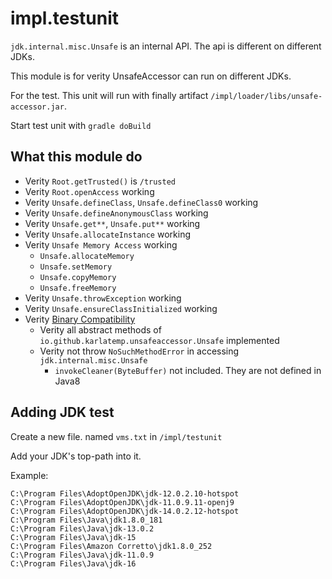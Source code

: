 # impl.testunit

`jdk.internal.misc.Unsafe` is an internal API.
The api is different on different JDKs.

This module is for verity UnsafeAccessor can run on different JDKs.

For the test. This unit will run with finally artifact `/impl/loader/libs/unsafe-accessor.jar`.

Start test unit with `gradle doBuild`

## What this module do

- Verity `Root.getTrusted()` is `/trusted`
- Verity `Root.openAccess` working
- Verity `Unsafe.defineClass`, `Unsafe.defineClass0` working
- Verity `Unsafe.defineAnonymousClass` working
- Verity `Unsafe.get**`, `Unsafe.put**` working
- Verity `Unsafe.allocateInstance` working
- Verity `Unsafe Memory Access` working
    - `Unsafe.allocateMemory`
    - `Unsafe.setMemory`
    - `Unsafe.copyMemory`
    - `Unsafe.freeMemory`
- Verity `Unsafe.throwException` working
- Verity `Unsafe.ensureClassInitialized` working
- Verity [Binary Compatibility](src/main/java/io/github/karlatemp/unsafeaccessor/BinaryCompatibilityAnalysis.java)
    - Verity all abstract methods of `io.github.karlatemp.unsafeaccessor.Unsafe` implemented
    - Verity not throw `NoSuchMethodError` in accessing `jdk.internal.misc.Unsafe`
        - `invokeCleaner(ByteBuffer)` not included. They are not defined in Java8

## Adding JDK test

Create a new file. named `vms.txt` in `/impl/testunit`

Add your JDK's top-path into it.

Example:

```text
C:\Program Files\AdoptOpenJDK\jdk-12.0.2.10-hotspot
C:\Program Files\AdoptOpenJDK\jdk-11.0.9.11-openj9
C:\Program Files\AdoptOpenJDK\jdk-14.0.2.12-hotspot
C:\Program Files\Java\jdk1.8.0_181
C:\Program Files\Java\jdk-13.0.2
C:\Program Files\Java\jdk-15
C:\Program Files\Amazon Corretto\jdk1.8.0_252
C:\Program Files\Java\jdk-11.0.9
C:\Program Files\Java\jdk-16
```
